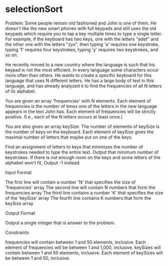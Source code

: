 # selectionSort

Problem:
Some people remain old fashioned and John is one of them. He doesn't like the new smart phones with full keypads and still uses the old keypads which require you to tap a key multiple times to type a single letter. For example, if the keyboard has two keys, one with the letters "adef" and the other one with the letters "zyx", then typing 'a' requires one keystroke, typing 'f' requires four keystrokes, typing 'y' requires two keystrokes, and so on.

He recently moved to a new country where the language is such that his keypad is not the most efficient. In every language some characters occur more often than others. He wants to create a specific keyboard for this language that uses N different letters. He has a large body of text in this language, and has already analyzed it to find the frequencies of all N letters of its alphabet.

You are given an array 'frequencies' with N elements. Each element of frequencies is the number of times one of the letters in the new language appears in the text John has. Each element of frequencies will be strictly positive. (I.e., each of the N letters occurs at least once.)

You are also given an array keySize. The number of elements of keySize is the number of keys on the keyboard. Each element of keySize gives the maximal number of letters that maybe put on one of the keys.

Find an assignment of letters to keys that minimizes the number of keystrokes needed to type the entire text. Output that minimum number of keystrokes. If there is not enough room on the keys and some letters of the alphabet won't fit, Output -1 instead.

Input Format

The first line will contain a number 'N' that specifies the size of 'frequencies' array
The second line will contain N numbers that form the frequencies array
The third line contains a number 'K' that specifies the size of the 'keySize' array
The fourth line contains K numbers that form the keySize array

Output Format

Output a single integer that is answer to the problem.

Constraints

frequencies will contain between 1 and 50 elements, inclusive.
Each element of frequencies will be between 1 and 1,000, inclusive.
keySizes will contain between 1 and 50 elements, inclusive.
Each element of keySizes will be between 1 and 50, inclusive.

